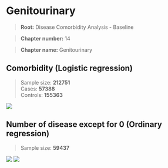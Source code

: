 # Genitourinary

> **Root:** Disease Comorbidity Analysis - Baseline

> **Chapter number:** 14  

> **Chapter name:** Genitourinary  

## Comorbidity (Logistic regression)
> Sample size: **212751**  
> Cases: **57388**  
> Controls: **155363**
<img src="/Chapter/Figures/Incidence/LG/Chapter_14.png"/>
<CsvTable src="/public/Chapter/Data/Incidence/LG/LG_Chapter_14.csv" label="🔍 View full results" />

## Number of disease except for 0 (Ordinary regression)
> Sample size: **59437**
<img src="/Chapter/Figures/Incidence/Histogram/Chapter_14_in.png"/>
<CsvTable src="/public/Chapter/Data/Incidence/Histogram/Chapter_14_in.csv" label="🔍 View full results" />

<img src="/Chapter/Figures/Incidence/ORD/Chapter_14.png"/>
<CsvTable src="/public/Chapter/Data/Incidence/ORD/ORD_Chapter_14.csv" label="🔍 View full results" />
